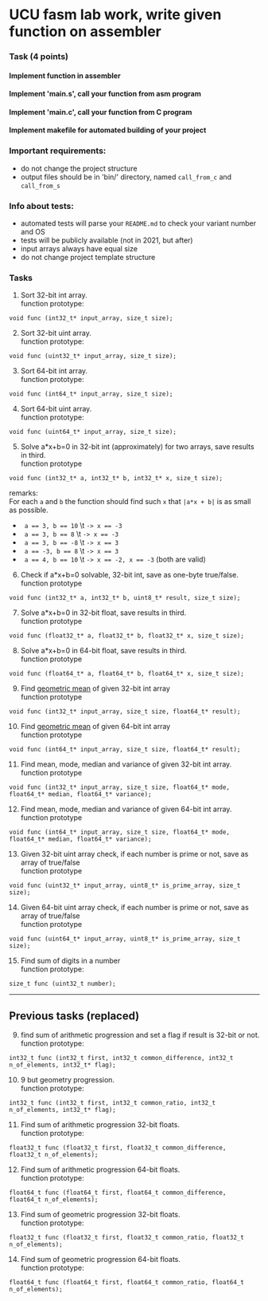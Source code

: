 # UCU fasm lab work, write given function on assembler

### Task (4 points)
#### Implement function in assembler
#### Implement 'main.s', call your function from asm program
#### Implement 'main.c', call your function from C program
#### Implement makefile for automated building of your project
### Important requirements:
- do not change the project structure
- output files should be in 'bin/' directory, named `call_from_c` and `call_from_s`
### Info about tests:
- automated tests will parse your `README.md` to check your variant number and OS
- tests will be publicly available (not in 2021, but after)
- input arrays always have equal size
- do not change project template structure

### Tasks

1. Sort 32-bit int array.<br>
function prototype:
```
void func (int32_t* input_array, size_t size);
```
2. Sort 32-bit uint array.<br>
function prototype: 
```
void func (uint32_t* input_array, size_t size);
```
3. Sort 64-bit int array.<br>
function prototype:
```
void func (int64_t* input_array, size_t size);
```
4. Sort 64-bit uint array.<br>
function prototype:
```
void func (uint64_t* input_array, size_t size);
```
5. Solve a\*x+b=0 in 32-bit int (approximately) for two arrays, save results in third.<br>
function prototype
```
void func (int32_t* a, int32_t* b, int32_t* x, size_t size);
```
remarks:<br>
For each `a` and `b` the function should find such `x` that `|a*x + b|` is as small as possible.<br>
* ` a == 3, b == 10` \t `-> x == -3`
* ` a == 3, b == 8` \t `-> x == -3`
* ` a == 3, b == -8` \t `-> x == 3`
* ` a == -3, b == 8` \t `-> x == 3`
* ` a == 4, b == 10` \t `-> x == -2, x == -3` (both are valid)

6. Check if a\*x+b=0 solvable, 32-bit int, save as one-byte true/false.<br>
function prototype
```
void func (int32_t* a, int32_t* b, uint8_t* result, size_t size);
```
7. Solve a\*x+b=0 in 32-bit float, save results in third.<br>
function prototype
```
void func (float32_t* a, float32_t* b, float32_t* x, size_t size);
```
8. Solve a\*x+b=0 in 64-bit float, save results in third.<br>
function prototype
```
void func (float64_t* a, float64_t* b, float64_t* x, size_t size);
```
9. Find [geometric mean](https://en.wikipedia.org/wiki/Geometric_mean) of given 32-bit int array<br>
function prototype
```
void func (int32_t* input_array, size_t size, float64_t* result);
```
10. Find [geometric mean](https://en.wikipedia.org/wiki/Geometric_mean) of given 64-bit int array <br>
function prototype
```
void func (int64_t* input_array, size_t size, float64_t* result);
```
11. Find mean, mode, median and variance of given 32-bit int array.<br>
function prototype 
```
void func (int32_t* input_array, size_t size, float64_t* mode, float64_t* median, float64_t* variance);
```
12. Find mean, mode, median and variance of given 64-bit int array.<br>
function prototype
```
void func (int64_t* input_array, size_t size, float64_t* mode, float64_t* median, float64_t* variance);
```
13. Given 32-bit uint array check, if each number is prime or not, save as array of true/false<br>
function prototype
```
void func (uint32_t* input_array, uint8_t* is_prime_array, size_t size);
```
14. Given 64-bit uint array check, if each number is prime or not, save as array of true/false<br>
function prototype
```
void func (uint64_t* input_array, uint8_t* is_prime_array, size_t size);
```
15. Find sum of digits in a number <br>
function prototype:
```
size_t func (uint32_t number);
```

---
## Previous tasks (replaced)

9. find sum of arithmetic progression and set a flag if result is 32-bit or not.<br>
function prototype:
```
int32_t func (int32_t first, int32_t common_difference, int32_t n_of_elements, int32_t* flag);
```
10. 9 but geometry progression.<br>
function prototype:
```
int32_t func (int32_t first, int32_t common_ratio, int32_t n_of_elements, int32_t* flag);
```
11. Find sum of arithmetic progression 32-bit floats.<br>
function prototype:
```
float32_t func (float32_t first, float32_t common_difference, float32_t n_of_elements);
```
12. Find sum of arithmetic progression 64-bit floats.<br>
function prototype:
```
float64_t func (float64_t first, float64_t common_difference, float64_t n_of_elements);
```
13. Find sum of geometric progression 32-bit floats.<br>
function prototype:
```
float32_t func (float32_t first, float32_t common_ratio, float32_t n_of_elements);
```
14. Find sum of geometric progression 64-bit floats.<br>
function prototype:
```
float64_t func (float64_t first, float64_t common_ratio, float64_t n_of_elements);
```

